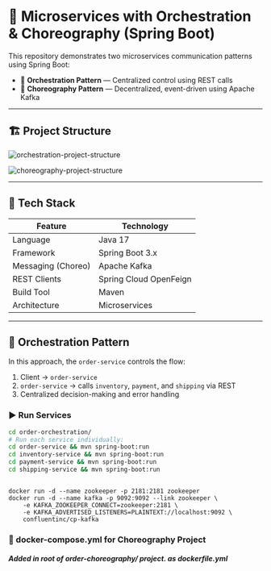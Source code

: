 # 🧩 Microservices with Orchestration & Choreography (Spring Boot)

This repository demonstrates two microservices communication patterns using Spring Boot:

- 🎼 **Orchestration Pattern** — Centralized control using REST calls
- 💃 **Choreography Pattern** — Decentralized, event-driven using Apache Kafka

---

## 🏗️ Project Structure

![orchestration-project-structure](https://github.com/user-attachments/assets/5077c86a-7d38-4b9c-93ad-602093c138b8)

![choreography-project-structure](https://github.com/user-attachments/assets/47f83513-65ac-418d-b1f0-5f586edd0ad8)



---

## 🔧 Tech Stack

| Feature            | Technology                |
|--------------------|----------------------------|
| Language           | Java 17                   |
| Framework          | Spring Boot 3.x           |
| Messaging (Choreo) | Apache Kafka              |
| REST Clients       | Spring Cloud OpenFeign    |
| Build Tool         | Maven                     |
| Architecture       | Microservices             |

---

## 🎼 Orchestration Pattern

In this approach, the `order-service` controls the flow:

1. Client → `order-service`
2. `order-service` → calls `inventory`, `payment`, and `shipping` via REST
3. Centralized decision-making and error handling

### ▶️ Run Services

```bash
cd order-orchestration/
# Run each service individually:
cd order-service && mvn spring-boot:run
cd inventory-service && mvn spring-boot:run
cd payment-service && mvn spring-boot:run
cd shipping-service && mvn spring-boot:run

```

```kafka setup

docker run -d --name zookeeper -p 2181:2181 zookeeper
docker run -d --name kafka -p 9092:9092 --link zookeeper \
    -e KAFKA_ZOOKEEPER_CONNECT=zookeeper:2181 \
    -e KAFKA_ADVERTISED_LISTENERS=PLAINTEXT://localhost:9092 \
    confluentinc/cp-kafka
```


### 🐳 docker-compose.yml for Choreography Project

##### Added in root of order-choreography/ project. as dockerfile.yml

